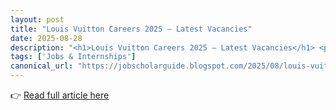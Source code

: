 ```yaml
---
layout: post
title: "Louis Vuitton Careers 2025 – Latest Vacancies"
date: 2025-08-28
description: "<h1>Louis Vuitton Careers 2025 – Latest Vacancies</h1> <p>Louis Vuitton continues to set the standard in luxury fashion. Here are the latest roles for 2025, offering you the chance to build your career with a global leader in retail and design.</p>  <div style='text-align: center;'>   <img alt='Louis Vuitton Top Latest Vacancies 🔥 Apply Now 👆 before its expired' src='https://blogger.googleusercontent.com/img/b/R29vZ2xl/AVvXsEgpC6V0KNdp61QaqjhxEnb8vhqLq6Wou0SaNhYHr9BdCK50A3ZqDp_ZI9y8aHHGCj0Fgb6SqyBUXo4mW_xWyp5pM-xBi8byY8pXVXja5Ztbq8zV1UM9j3OiF9gFnLe5G9n2YSOoozRLpgglzoHC3fD5ljQVm0nJ3ly6era-cOPbdVoAmzo6BgigxfPigykx/s432/Louis%20Vuitton%20Top%20Latest%20Vacancies%20Apply%20Now%20before%20its%20expired.png' title='Louis Vuitton Top Latest Vacancies 🔥 Apply Now 👆 before its expired' /> </div>  <article>   <h2>HR Coordinator</h2>   <p>Support daily HR operations while ensuring smooth processes across recruitment and employee relations.</p>   <section>     <h3>Responsibilities</h3>     <ul>       <li>Assist with recruitment and onboarding.</li>       <li>Manage employee records and documentation.</li>       <li>Support HR compliance and audits.</li>       <li>Coordinate training and development sessions.</li>       <li>Provide guidance to staff on HR policies.</li>     </ul>   </section>   <section>     <h3>Qualifications / Profile</h3>     <ul>       <li>Degree in HR, Business, or related field.</li>       <li>1+ year HR experience preferred.</li>       <li>Strong organizational and multitasking skills.</li>       <li>Proficient in MS Office tools.</li>       <li>Clear communication and problem-solving ability.</li>     </ul>   </section> </article>  <article>   <h2>Client Advisor</h2>   <p>Deliver personalized service to clients while driving sales in a luxury retail setting.</p>   <section>     <h3>Responsibilities</h3>     <ul>       <li>Welcome and assist clients with product selections.</li>       <li>Build strong and lasting client relationships.</li>       <li>Meet and exceed individual sales targets.</li>       <li>Maintain store displays and product knowledge.</li>       <li>Handle transactions with accuracy and care.</li>     </ul>   </section>   <section>     <h3>Qualifications / Profile</h3>     <ul>       <li>Experience in sales or client service.</li>       <li>Strong communication and interpersonal skills.</li>       <li>Passion for fashion and luxury retail.</li>       <li>Fluent in English; additional languages are a plus.</li>       <li>Positive, proactive, and team-focused attitude.</li>     </ul>   </section> </article>  <article>   <h2>Team Manager</h2>   <p>Lead a retail team to deliver sales results and ensure world-class service.</p>   <section>     <h3>Responsibilities</h3>     <ul>       <li>Coach and develop sales staff.</li>       <li>Drive store sales performance.</li>       <li>Oversee daily operations and scheduling.</li>       <li>Resolve client issues and concerns quickly.</li>       <li>Ensure compliance with company standards.</li>     </ul>   </section>   <section>     <h3>Qualifications / Profile</h3>     <ul>       <li>Proven experience in retail management.</li>       <li>Strong leadership and decision-making ability.</li>       <li>Excellent organizational skills.</li>       <li>Experience managing performance KPIs.</li>       <li>Ability to motivate and inspire a diverse team.</li>     </ul>   </section> </article>  <p>These roles cover HR, sales, and team leadership. Each position offers you a chance to grow your career while contributing to the future of Louis Vuitton’s luxury legacy.</p>  <button id='apply-cta'>   Apply for Louis Vuitton Jobs </button>"
tags: ['Jobs & Internships']
canonical_url: "https://jobscholarguide.blogspot.com/2025/08/louis-vuitton-careers-2025-latest.html"
---
```


👉 [Read full article here](https://jobscholarguide.blogspot.com/2025/08/louis-vuitton-careers-2025-latest.html)
